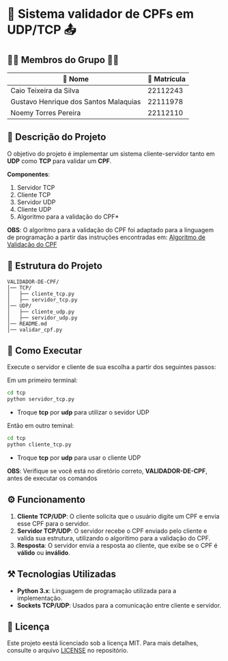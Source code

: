 # 📩 **Sistema validador de CPFs em UDP/TCP** 📤

## 👩‍💻 **Membros do Grupo** 👩‍💻

| 👤 Nome                 | 🎫 Matrícula  |
|------------------------|--------------|
| Caio Teixeira da Silva  | 22112243     |
| Gustavo Henrique dos Santos Malaquias  | 22111978     |
| Noemy Torres Pereira    | 22112110     |

## 📃 **Descrição do Projeto** 

O objetivo do projeto é implementar um sistema cliente-servidor tanto em **UDP** como **TCP** para validar um **CPF**.

**Componentes**: 
1. Servidor TCP
2. Cliente TCP
3. Servidor UDP
4. Cliente UDP
5. Algoritmo para a validação do CPF*

**OBS**: O algoritmo para a validação do CPF foi adaptado para a linguagem de programação a partir das instruções encontradas em: [Algoritmo de Validação do CPF](https://www.macoratti.net/alg_cpf.htm)

## 📄 **Estrutura do Projeto** 

```
VALIDADOR-DE-CPF/
│── TCP/
│   ├── cliente_tcp.py
│   ├── servidor_tcp.py
│── UDP/
│   ├── cliente_udp.py
│   ├── servidor_udp.py
│── README.md
│── validar_cpf.py
```

## 🔄 **Como Executar** 

Execute o servidor e cliente de sua escolha a partir dos seguintes passos:

Em um primeiro terminal:

```bash
cd tcp
python servidor_tcp.py
```

- Troque **tcp** por **udp** para utilizar o sevidor UDP 

Então em outro teminal:

```bash
cd tcp
python cliente_tcp.py
```

- Troque **tcp** por **udp** para usar o cliente UDP

**OBS**: Verifique se você está no diretório correto, **VALIDADOR-DE-CPF**, antes de executar os comandos

## ⚙ **Funcionamento** 

1. **Cliente TCP/UDP**: O cliente solicita que o usuário digite um CPF e envia esse CPF para o servidor.
2. **Servidor TCP/UDP**: O servidor recebe o CPF enviado pelo cliente e valida sua estrutura, utilizando o algoritimo para a validação do CPF.
3. **Resposta**: O servidor envia a resposta ao cliente, que exibe se o CPF é **válido** ou **inválido**.

## ⚒ **Tecnologias Utilizadas** 

- **Python 3.x**: Linguagem de programação utilizada para a implementação.
- **Sockets TCP/UDP**: Usados para a comunicação entre cliente e servidor.

## 📜 Licença

Este projeto eestá licenciado sob a licença MIT. Para mais detalhes, consulte o arquivo [LICENSE](https://github.com/CaioXTSY/Validador-De-CPF/blob/main/LICENSE) no repositório.
